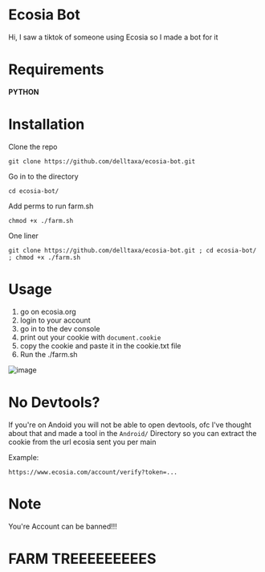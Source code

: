 # Ecosia Bot

Hi, I saw a tiktok of someone using Ecosia so I made a bot for it

# Requirements

**PYTHON**

# Installation

Clone the repo
```
git clone https://github.com/delltaxa/ecosia-bot.git
```

Go in to the directory
```
cd ecosia-bot/
```

Add perms to run farm.sh
```
chmod +x ./farm.sh
```

One liner
```
git clone https://github.com/delltaxa/ecosia-bot.git ; cd ecosia-bot/ ; chmod +x ./farm.sh
```

# Usage

1. go on ecosia.org
2. login to your account
3. go in to the dev console
4. print out your cookie with ``` document.cookie ``` <br/>
5. copy the cookie and paste it in the cookie.txt file
6. Run the ./farm.sh

![image](https://user-images.githubusercontent.com/114283067/200019916-44de5446-e06a-460d-878e-97964bcf3d36.png)

# No Devtools?

If you're on Andoid you will not be able to open devtools,
ofc I've thought about that and made a tool in the ``` Android/ ``` 
Directory so you can extract the cookie from the url ecosia sent you per main

Example:

``` https://www.ecosia.com/account/verify?token=... ```

# Note

You're Account can be banned!!!

# FARM TREEEEEEEEES
